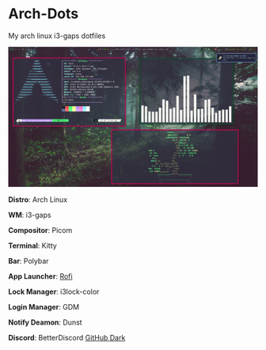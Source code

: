 # Arch-Dots
My arch linux i3-gaps dotfiles

![Alt text](images/arch.png)

**Distro**: Arch Linux

**WM**: i3-gaps

**Compositor**: Picom

**Terminal**: Kitty

**Bar**: Polybar

**App Launcher**: [Rofi](https://github.com/adi1090x/rofi)

**Lock Manager**: i3lock-color

**Login Manager**: GDM

**Notify Deamon**: Dunst

**Discord**: BetterDiscord [GitHub Dark](https://betterdiscord.app/theme/GitHub%20Dark)
